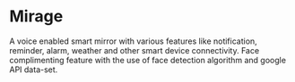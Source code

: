 # Mirage
A voice enabled smart mirror with various features like notification, reminder, alarm, weather and other smart device connectivity. Face complimenting feature with the use of face detection algorithm and google API data-set.
